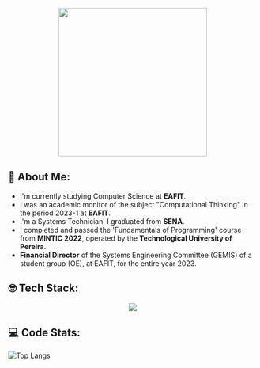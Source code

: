 <p align = "center"><img src = "https://i.imgur.com/WshELl3.png" width = "300px"/></p>

## 🤠 About Me:
- I'm currently studying Computer Science at **EAFIT**.
- I was an academic monitor of the subject "Computational Thinking" in the period 2023-1 at **EAFIT**.
- I'm a Systems Technician, I graduated from **SENA**.
- I completed and passed the 'Fundamentals of Programming' course from **MINTIC 2022**, operated by the **Technological University of Pereira**.
- **Financial Director** of the Systems Engineering Committee (GEMIS) of a student group (OE), at EAFIT, for the entire year 2023.

## 🤓 Tech Stack:
<p align="center">
  <a href="https://skillicons.dev">
    <img src="https://skillicons.dev/icons?i=python,js,html,css,django,postgresql,git,mysql,java,arduino,cpp,github,azure" />
  </a>
</p>

## 💻 Code Stats:
[![Top Langs](https://github-readme-stats.vercel.app/api/top-langs/?username=kristianrpo&layout=compact&theme=dark&langs_count=8)](https://github.com/anuraghazra/github-readme-stats)

